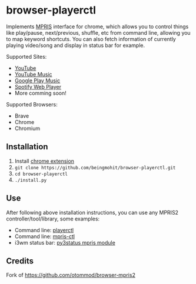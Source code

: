 # browser-playerctl

Implements [MPRIS](https://specifications.freedesktop.org/mpris-spec/latest/) interface for chrome, which allows you to control things like play/pause, next/previous, shuffle, etc from command line, allowing you to map keyword shortcuts. You can also fetch information of currently playing video/song and display in status bar for example. 

Supported Sites:
* [YouTube](https://youtube.com)
* [YouTube Music](https://music.youtube.com)
* [Google Play Music](https://play.google.com)
* [Spotify Web Player](https://www.spotify.com/in)
* More comming soon!

Supported Browsers:
* Brave
* Chrome
* Chromium

## Installation 
1. Install [chrome extension](https://chrome.google.com/webstore/detail/browser-playerctl/ojjjidifjmbbckdjfiagdfdepbcmnicg)
2. `git clone https://github.com/beingmohit/browser-playerctl.git`
3. `cd browser-playerctl`
4. `./install.py`

## Use
After following above installation instructions, you can use any MPRIS2 controller/tool/library, some examples:
* Command line: [playerctl](https://github.com/acrisci/playerctl)
* Command line: [mpris-ctl](https://github.com/mariusor/mpris-ctl)
* i3wm status bar: [py3status mpris module](https://github.com/ultrabug/py3status) 

## Credits
Fork of https://github.com/otommod/browser-mpris2
